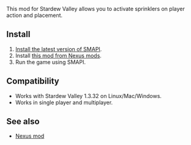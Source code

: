 This mod for Stardew Valley allows you to activate sprinklers on player action and placement.

## Install
1. [Install the latest version of SMAPI](https://smapi.io/).
2. Install [this mod from Nexus mods](https://www.nexusmods.com/stardewvalley/mods/3097).
3. Run the game using SMAPI.

## Compatibility
* Works with Stardew Valley 1.3.32 on Linux/Mac/Windows.
* Works in single player and multiplayer.


## See also
* [Nexus mod](https://www.nexusmods.com/stardewvalley/mods/3097)
